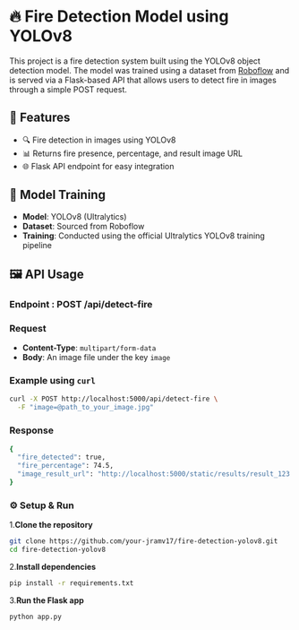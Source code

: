 # 🔥 Fire Detection Model using YOLOv8

This project is a fire detection system built using the YOLOv8 object detection model. The model was trained using a dataset from [Roboflow](https://roboflow.com/) and is served via a Flask-based API that allows users to detect fire in images through a simple POST request.

## 🚀 Features

- 🔍 Fire detection in images using YOLOv8
- 📊 Returns fire presence, percentage, and result image URL
- 🌐 Flask API endpoint for easy integration

## 🧠 Model Training

- **Model**: YOLOv8 (Ultralytics)
- **Dataset**: Sourced from Roboflow
- **Training**: Conducted using the official Ultralytics YOLOv8 training pipeline

## 🖼️ API Usage

### Endpoint : POST /api/detect-fire

### Request

- **Content-Type**: `multipart/form-data`
- **Body**: An image file under the key `image`

### Example using `curl`

```bash
curl -X POST http://localhost:5000/api/detect-fire \
  -F "image=@path_to_your_image.jpg"
```

### Response
```bash
{
  "fire_detected": true,
  "fire_percentage": 74.5,
  "image_result_url": "http://localhost:5000/static/results/result_123.jpg"
}
```


### ⚙️ Setup & Run
1.**Clone the repository**
```bash
git clone https://github.com/your-jramv17/fire-detection-yolov8.git
cd fire-detection-yolov8
```
2.**Install dependencies**
```bash
pip install -r requirements.txt
```
3.**Run the Flask app**
```bash
python app.py
```


